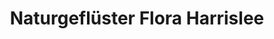 ---
title: "Naturgeflüster Flora Harrislee"
url: /harrislee/naturgefluester-flora-harrislee/
shop: Blumen
---